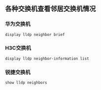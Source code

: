## 各种交换机查看邻居交换机情况

### 华为交换机

```sh
display lldp neighbor brief
```

### H3C交换机

```sh
display lldp neighbor-information list
```

### 锐捷交换机

```sh
show lldp neighbors
```